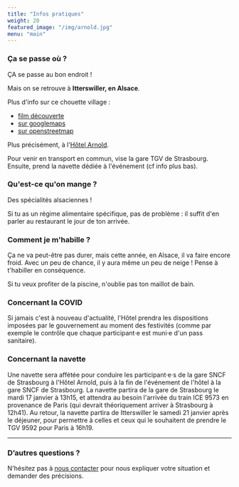 ```yaml
---
title: "Infos pratiques"
weight: 20
featured_image: "/img/arnold.jpg"
menu: "main"
---
```



### Ça se passe où ?

ÇA se passe au bon endroit !

Mais on se retrouve à **Itterswiller, en Alsace**. 

Plus d'info sur ce chouette village :
- [film découverte](http://www.itterswiller.com/)
- [sur googlemaps](https://www.google.fr/maps?hl=fr&q=itterswiller)
- [sur openstreetmap](https://www.openstreetmap.org/relation/906265)

Plus précisément, à l'[Hôtel Arnold](https://www.hotel-arnold.com/).

Pour venir en transport en commun, vise la gare TGV de Strasbourg. Ensuite,
prend la navette dédiée à l'événement (cf info plus bas).

### Qu'est-ce qu'on mange ?

Des spécialités alsaciennes !

Si tu as un régime alimentaire spécifique, pas de problème : il suffit d'en
parler au restaurant le jour de ton arrivée.

### Comment je m'habille ?

Ça ne va peut-être pas durer, mais cette année, en Alsace, il va faire encore froid. Avec un peu de chance,
il y aura même un peu de neige ! Pense à t'habiller en conséquence.

Si tu veux profiter de la piscine, n'oublie pas ton maillot de bain.

### Concernant la COVID

Si jamais c'est à nouveau d'actualité, l'Hôtel prendra les dispositions
imposées par le gouvernement au moment des festivités (comme par exemple le
contrôle que chaque participant·e est muni·e d'un pass sanitaire).

### Concernant la navette

Une navette sera affétée pour conduire les participant·e·s de la gare SNCF de
Strasbourg à l'Hôtel Arnold, puis à la fin de l'événement de l'hôtel à la gare
SNCF de Strasbourg. La navette partira de la gare de Strasbourg le mardi 17
janvier à 13h15, et attendra au besoin l'arrivée du train ICE 9573 en
provenance de Paris (qui devrait théoriquement arriver à Strasbourg à 12h41).
Au retour, la navette partira de Itterswiller le samedi 21 janvier après le
déjeuner, pour permettre à celles et ceux qui le souhaitent de prendre le TGV
9592 pour Paris à 16h19.

---

### D’autres questions ?

N'hésitez pas à [nous contacter](staff-at-agileopenfrance-point-com) pour nous
expliquer votre situation et demander des précisions.
